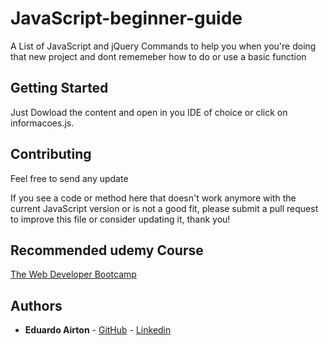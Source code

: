 # JavaScript-beginner-guide

A List of JavaScript and jQuery Commands to help you when you're doing that new project and dont rememeber how to do or use a basic function

## Getting Started

Just Dowload the content and open in you IDE of choice or click on informacoes.js.

## Contributing

Feel free to send any update 

If you see a code or method here that doesn't work anymore with the current JavaScript version or is not a good fit, please submit a pull request to improve this file or consider updating it, thank you!

## Recommended udemy Course
[The Web Developer Bootcamp](https://www.udemy.com/the-web-developer-bootcamp/)

## Authors

* **Eduardo Airton** - [GitHub](https://github.com/EduardoAirton) - [Linkedin](https://www.linkedin.com/in/eduardo-airton/)
